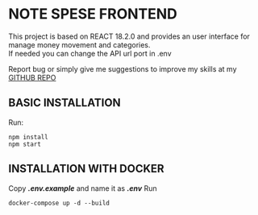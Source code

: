 
# NOTE SPESE FRONTEND

This project is based on REACT 18.2.0 and provides an user interface for manage money movement and categories.  
If needed you can change the API url port in .env

Report bug or simply give me suggestions to improve my skills at my [GITHUB REPO](https://github.com/tommaso-cisternino/notespese_frontend)

## BASIC INSTALLATION
Run:

    npm install 
    npm start
## INSTALLATION WITH DOCKER
Copy **_.env.example_** and name it as **_.env_**
Run

    docker-compose up -d --build